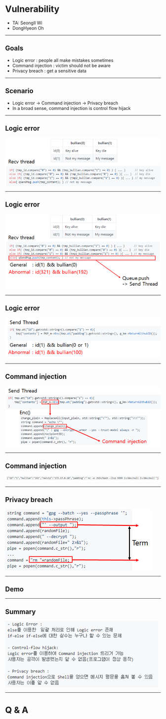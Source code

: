 # Vulnerability

- TA: SeongIl Wi
- DongHyeon Oh

---

## Goals

- Logic error : people all make mistakes sometimes
- Command injection : victim should not be aware
- Privacy breach : get a sensitive data

---

## Scenario

- Logic error -> Command injection -> Privacy breach
- In a broad sense, command injection is control flow hijack

---

## Logic error

![logic1](images/logic1.png)

---

## Logic error

![logic2](images/logic2.png)

---

## Logic error

![logic3](images/logic3.png)

---

## Command injection

![cmdi1](images/cmdi1.png)

---

## Command injection

![cmdi2](images/cmdi2.png) 

---

## Privacy breach

![pb1](images/pb1.png)

---

## Demo

---

## Summary

![summary](images/summary.png)

---

# Q & A

